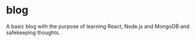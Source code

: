 # blog

A basic blog with the purpose of learning React, Node.js and MongoDB and safekeeping thoughts.
